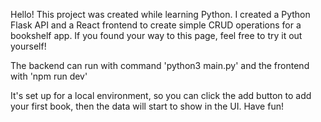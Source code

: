 Hello! This project was created while learning Python. I created a Python Flask API and a React frontend to create simple CRUD operations for a bookshelf app. If you found your way to this page, feel free to try it out yourself!

The backend can run with command 'python3 main.py' and the frontend with 'npm run dev' 

It's set up for a local environment, so you can click the add button to add your first book, then the data will start to show in the UI. Have fun!
